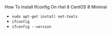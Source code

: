 How To Install Ifconfig On rhel 8 CentOS 8 Minimal

* `sudo apt-get install net-tools`
* `ifconfig`
* `ifconfig --version`
